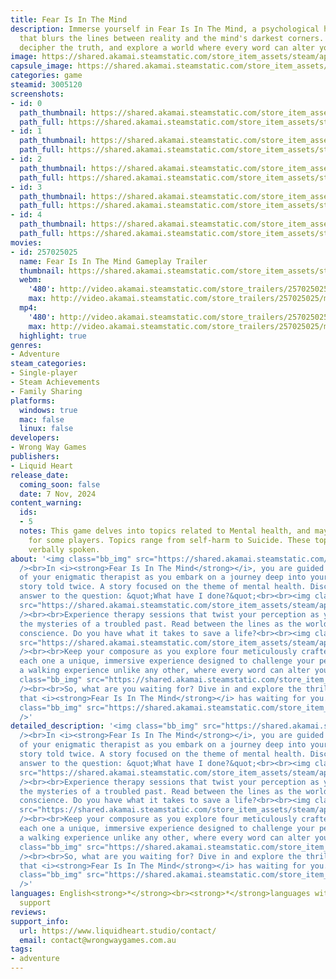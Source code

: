 ```yaml
---
title: Fear Is In The Mind
description: Immerse yourself in Fear Is In The Mind, a psychological horror game
  that blurs the lines between reality and the mind's darkest corners. Face your fears,
  decipher the truth, and explore a world where every word can alter your fate.
image: https://shared.akamai.steamstatic.com/store_item_assets/steam/apps/3005120/header.jpg?t=1730966409
capsule_image: https://shared.akamai.steamstatic.com/store_item_assets/steam/apps/3005120/83026903e85dbe38f71ca2da761dc6eff5adbe6d/capsule_231x87.jpg?t=1730966409
categories: game
steamid: 3005120
screenshots:
- id: 0
  path_thumbnail: https://shared.akamai.steamstatic.com/store_item_assets/steam/apps/3005120/ss_0b793971bdc5d9cfe73672e079f4714764fc88a2.600x338.jpg?t=1730966409
  path_full: https://shared.akamai.steamstatic.com/store_item_assets/steam/apps/3005120/ss_0b793971bdc5d9cfe73672e079f4714764fc88a2.1920x1080.jpg?t=1730966409
- id: 1
  path_thumbnail: https://shared.akamai.steamstatic.com/store_item_assets/steam/apps/3005120/ss_984d6f0e49cc54ae9941612d3fbc827a5219fc59.600x338.jpg?t=1730966409
  path_full: https://shared.akamai.steamstatic.com/store_item_assets/steam/apps/3005120/ss_984d6f0e49cc54ae9941612d3fbc827a5219fc59.1920x1080.jpg?t=1730966409
- id: 2
  path_thumbnail: https://shared.akamai.steamstatic.com/store_item_assets/steam/apps/3005120/ss_7daf8cbbb01bc97c2e6c8ceb6cfc2a9b83bdfb81.600x338.jpg?t=1730966409
  path_full: https://shared.akamai.steamstatic.com/store_item_assets/steam/apps/3005120/ss_7daf8cbbb01bc97c2e6c8ceb6cfc2a9b83bdfb81.1920x1080.jpg?t=1730966409
- id: 3
  path_thumbnail: https://shared.akamai.steamstatic.com/store_item_assets/steam/apps/3005120/ss_8ed786c57caa38fd468f9d2e6c93d4f0b8b6ea0c.600x338.jpg?t=1730966409
  path_full: https://shared.akamai.steamstatic.com/store_item_assets/steam/apps/3005120/ss_8ed786c57caa38fd468f9d2e6c93d4f0b8b6ea0c.1920x1080.jpg?t=1730966409
- id: 4
  path_thumbnail: https://shared.akamai.steamstatic.com/store_item_assets/steam/apps/3005120/ss_91a2f36c0862f58e305c9a337e183fa7b8f1ca08.600x338.jpg?t=1730966409
  path_full: https://shared.akamai.steamstatic.com/store_item_assets/steam/apps/3005120/ss_91a2f36c0862f58e305c9a337e183fa7b8f1ca08.1920x1080.jpg?t=1730966409
movies:
- id: 257025025
  name: Fear Is In The Mind Gameplay Trailer
  thumbnail: https://shared.akamai.steamstatic.com/store_item_assets/steam/apps/257025025/movie.293x165.jpg?t=1725263594
  webm:
    '480': http://video.akamai.steamstatic.com/store_trailers/257025025/movie480_vp9.webm?t=1725263594
    max: http://video.akamai.steamstatic.com/store_trailers/257025025/movie_max_vp9.webm?t=1725263594
  mp4:
    '480': http://video.akamai.steamstatic.com/store_trailers/257025025/movie480.mp4?t=1725263594
    max: http://video.akamai.steamstatic.com/store_trailers/257025025/movie_max.mp4?t=1725263594
  highlight: true
genres:
- Adventure
steam_categories:
- Single-player
- Steam Achievements
- Family Sharing
platforms:
  windows: true
  mac: false
  linux: false
developers:
- Wrong Way Games
publishers:
- Liquid Heart
release_date:
  coming_soon: false
  date: 7 Nov, 2024
content_warning:
  ids:
  - 5
  notes: This game delves into topics related to Mental health, and may be unsettling
    for some players. Topics range from self-harm to Suicide. These topics are only
    verbally spoken.
about: '<img class="bb_img" src="https://shared.akamai.steamstatic.com/store_item_assets/steam/apps/3005120/extras/About_Description_Photo.png?t=1730966409"
  /><br>In <i><strong>Fear Is In The Mind</strong></i>, you are guided by the words
  of your enigmatic therapist as you embark on a journey deep into your psyche. A
  story told twice. A story focused on the theme of mental health. Discover the haunting
  answer to the question: &quot;What have I done?&quot;<br><br><img class="bb_img"
  src="https://shared.akamai.steamstatic.com/store_item_assets/steam/apps/3005120/extras/Screenshot_1.png?t=1730966409"
  /><br><br>Experience therapy sessions that twist your perception as you unravel
  the mysteries of a troubled past. Read between the lines as the world devours your
  conscience. Do you have what it takes to save a life?<br><br><img class="bb_img"
  src="https://shared.akamai.steamstatic.com/store_item_assets/steam/apps/3005120/extras/Screenshot_7.png?t=1730966409"
  /><br><br>Keep your composure as you explore four meticulously crafted environments,
  each one a unique, immersive experience designed to challenge your perception. It''s
  a walking experience unlike any other, where every word can alter your fate.<br><br><img
  class="bb_img" src="https://shared.akamai.steamstatic.com/store_item_assets/steam/apps/3005120/extras/Screenshot_6.png?t=1730966409"
  /><br><br>So, what are you waiting for? Dive in and explore the thrilling story
  that <i><strong>Fear Is In The Mind</strong></i> has waiting for you.<br><br><img
  class="bb_img" src="https://shared.akamai.steamstatic.com/store_item_assets/steam/apps/3005120/extras/Good_luck.png?t=1730966409"
  />'
detailed_description: '<img class="bb_img" src="https://shared.akamai.steamstatic.com/store_item_assets/steam/apps/3005120/extras/About_Description_Photo.png?t=1730966409"
  /><br>In <i><strong>Fear Is In The Mind</strong></i>, you are guided by the words
  of your enigmatic therapist as you embark on a journey deep into your psyche. A
  story told twice. A story focused on the theme of mental health. Discover the haunting
  answer to the question: &quot;What have I done?&quot;<br><br><img class="bb_img"
  src="https://shared.akamai.steamstatic.com/store_item_assets/steam/apps/3005120/extras/Screenshot_1.png?t=1730966409"
  /><br><br>Experience therapy sessions that twist your perception as you unravel
  the mysteries of a troubled past. Read between the lines as the world devours your
  conscience. Do you have what it takes to save a life?<br><br><img class="bb_img"
  src="https://shared.akamai.steamstatic.com/store_item_assets/steam/apps/3005120/extras/Screenshot_7.png?t=1730966409"
  /><br><br>Keep your composure as you explore four meticulously crafted environments,
  each one a unique, immersive experience designed to challenge your perception. It''s
  a walking experience unlike any other, where every word can alter your fate.<br><br><img
  class="bb_img" src="https://shared.akamai.steamstatic.com/store_item_assets/steam/apps/3005120/extras/Screenshot_6.png?t=1730966409"
  /><br><br>So, what are you waiting for? Dive in and explore the thrilling story
  that <i><strong>Fear Is In The Mind</strong></i> has waiting for you.<br><br><img
  class="bb_img" src="https://shared.akamai.steamstatic.com/store_item_assets/steam/apps/3005120/extras/Good_luck.png?t=1730966409"
  />'
languages: English<strong>*</strong><br><strong>*</strong>languages with full audio
  support
reviews:
support_info:
  url: https://www.liquidheart.studio/contact/
  email: contact@wrongwaygames.com.au
tags:
- adventure
---
```


